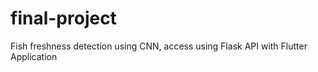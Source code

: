 # final-project
Fish freshness detection using CNN, access using Flask API with Flutter Application
